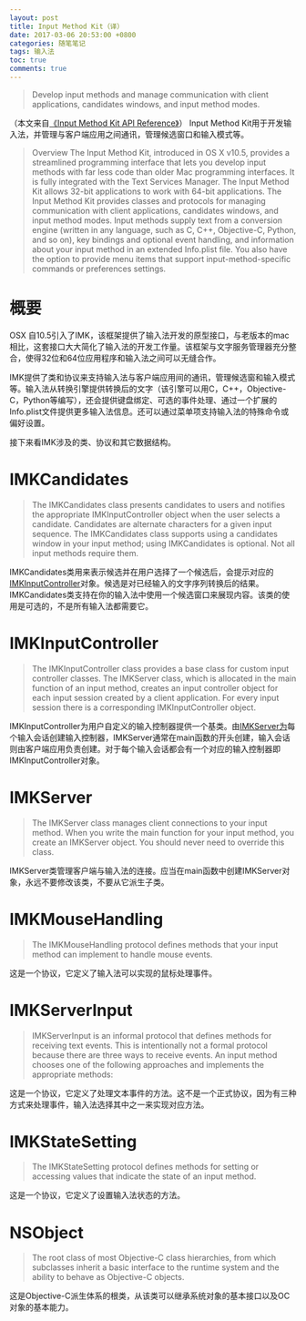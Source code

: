 ```yaml
---
layout: post
title: Input Method Kit（译）
date: 2017-03-06 20:53:00 +0800
categories: 随笔笔记
tags: 输入法
toc: true
comments: true
---
```

>Develop input methods and manage communication with client applications, candidates windows, and input method modes.

（本文来自[《Input Method Kit API Reference》](https://developer.apple.com/reference/inputmethodkit)）
Input Method Kit用于开发输入法，并管理与客户端应用之间通讯，管理候选窗口和输入模式等。<!-- more -->

>Overview
The Input Method Kit, introduced in OS X v10.5, provides a streamlined programming interface that lets you develop input methods with far less code than older Mac programming interfaces. It is fully integrated with the Text Services Manager. The Input Method Kit allows 32-bit applications to work with 64-bit applications.
The Input Method Kit provides classes and protocols for managing communication with client applications, candidates windows, and input method modes. Input methods supply text from a conversion engine (written in any language, such as C, C++, Objective-C, Python, and so on), key bindings and optional event handling, and information about your input method in an extended Info.plist file. You also have the option to provide menu items that support input-method-specific commands or preferences settings.

# 概要
OSX 自10.5引入了IMK，该框架提供了输入法开发的原型接口，与老版本的mac相比，这套接口大大简化了输入法的开发工作量。该框架与文字服务管理器充分整合，使得32位和64位应用程序和输入法之间可以无缝合作。

IMK提供了类和协议来支持输入法与客户端应用间的通讯，管理候选窗和输入模式等。输入法从转换引擎提供转换后的文字（该引擎可以用C，C++，Objective-C，Python等编写），还会提供键盘绑定、可选的事件处理、通过一个扩展的Info.plist文件提供更多输入法信息。还可以通过菜单项支持输入法的特殊命令或偏好设置。

接下来看IMK涉及的类、协议和其它数据结构。

# IMKCandidates
>The IMKCandidates class presents candidates to users and notifies the appropriate IMKInputController object when the user selects a candidate. Candidates are alternate characters for a given input sequence. The IMKCandidates class supports using a candidates window in your input method; using IMKCandidates is optional. Not all input methods require them.

IMKCandidates类用来表示候选并在用户选择了一个候选后，会提示对应的[IMKInputController](#IMKInputController)对象。候选是对已经输入的文字序列转换后的结果。IMKCandidates类支持在你的输入法中使用一个候选窗口来展现内容。该类的使用是可选的，不是所有输入法都需要它。

# IMKInputController
> The IMKInputController class provides a base class for custom input controller classes. The IMKServer class, which is allocated in the main function of an input method, creates an input controller object for each input session created by a client application. For every input session there is a corresponding IMKInputController object.

IMKInputController为用户自定义的输入控制器提供一个基类。由[IMKServer为](#IMKServer)每个输入会话创建输入控制器，IMKServer通常在main函数的开头创建，输入会话则由客户端应用负责创建。对于每个输入会话都会有一个对应的输入控制器即IMKInputController对象。

# IMKServer
> The IMKServer class manages client connections to your input method. When you write the main function for your input method, you create an IMKServer object. You should never need to override this class.

IMKServer类管理客户端与输入法的连接。应当在main函数中创建IMKServer对象，永远不要修改该类，不要从它派生子类。

# IMKMouseHandling
> The IMKMouseHandling protocol defines methods that your input method can implement to handle mouse events.

这是一个协议，它定义了输入法可以实现的鼠标处理事件。

# IMKServerInput
> IMKServerInput is an informal protocol that defines methods for receiving text events. This is intentionally not a formal protocol because there are three ways to receive events. An input method chooses one of the following approaches and implements the appropriate methods:

这是一个协议，它定义了处理文本事件的方法。这不是一个正式协议，因为有三种方式来处理事件，输入法选择其中之一来实现对应方法。

# IMKStateSetting
> The IMKStateSetting protocol defines methods for setting or accessing values that indicate the state of an input method.

这是一个协议，它定义了设置输入法状态的方法。

# NSObject
> The root class of most Objective-C class hierarchies, from which subclasses inherit a basic interface to the runtime system and the ability to behave as Objective-C objects.

这是Objective-C派生体系的根类，从该类可以继承系统对象的基本接口以及OC对象的基本能力。

